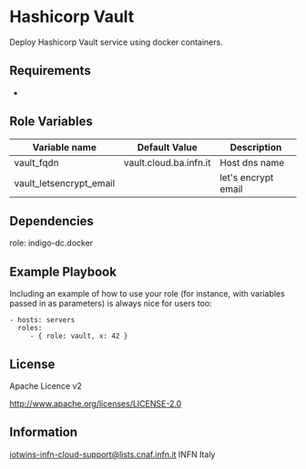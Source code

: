 Hashicorp Vault
===============

Deploy Hashicorp Vault service using docker containers.

Requirements
------------

-

Role Variables
--------------

| Variable name  | Default Value | Description
| -------------- | ------------- |------------- |
| vault_fqdn | vault.cloud.ba.infn.it | Host dns name
| vault_letsencrypt_email || let's encrypt email

Dependencies
------------

role: indigo-dc.docker

Example Playbook
----------------

Including an example of how to use your role (for instance, with variables passed in as parameters) is always nice for users too:

    - hosts: servers
      roles:
         - { role: vault, x: 42 }

License
-------

Apache Licence v2

http://www.apache.org/licenses/LICENSE-2.0


Information
------------------

iotwins-infn-cloud-support@lists.cnaf.infn.it
INFN Italy
